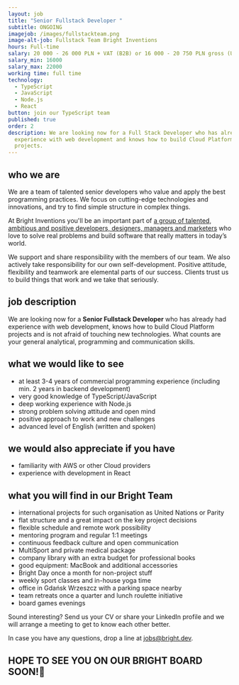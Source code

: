 ```yaml
---
layout: job
title: "Senior Fullstack Developer "
subtitle: ONGOING
imagejob: /images/fullstackteam.png
image-alt-job: Fullstack Team Bright Inventions
hours: Full-time
salary: 20 000 - 26 000 PLN + VAT (B2B) or 16 000 - 20 750 PLN gross (UoP)
salary_min: 16000
salary_max: 22000
working time: full time
technology:
  - TypeScript
  - JavaScript
  - Node.js
  - React
button: join our TypeScript team
published: true
order: 2
description: We are looking now for a Full Stack Developer who has already had
  experience with web development and knows how to build Cloud Platform
  projects.
---
```

## who we are

We are a team of talented senior developers who value and apply the best programming practices. We focus on cutting-edge technologies and innovations, and try to find simple structure in complex things. 

At Bright Inventions you'll be an important part of [a group of talented, ambitious and positive developers, designers, managers and marketers](https://brightinventions.pl/about-us/team/) who love to solve real problems and build software that really matters in today’s world.

We support and share responsibility with the members of our team. We also actively take responsibility for our own self-development. Positive attitude, flexibility and teamwork are elemental parts of our success. Clients trust us to build things that work and we take that seriously.

## job description

We are looking now for a  **Senior Fullstack Developer** who has already had experience with web development, knows how to build Cloud Platform projects and is not afraid of touching new technologies. What counts are your general analytical, programming and communication skills. 

## what we would like to see

* at least 3-4 years of commercial programming experience (including min. 2 years in backend development) 
* very good knowledge of TypeScript/JavaScript
* deep working experience with Node.js 
* strong problem solving attitude and open mind
* positive approach to work and new challenges  
* advanced level of English (written and spoken)

## we would also appreciate if you have

* familiarity with AWS or other Cloud providers
* experience with development in React 


## what you will find in our Bright Team

* international projects for such organisation as United Nations or Parity 
* flat structure and a great impact on the key project decisions 
* flexible schedule and remote work possibility 
* mentoring program and regular 1:1 meetings 
* continuous feedback culture and open communication
* MultiSport and private medical package 
* company library with an extra budget for professional books 
* good equipment: MacBook and additional accessories
* Bright Day once a month for non-project stuff
* weekly sport classes and in-house yoga time  
* office in Gdańsk Wrzeszcz with a parking space nearby 
* team retreats once a quarter and lunch roulette initiative 
* board games evenings 

Sound interesting? Send us your CV or share your LinkedIn profile and we will arrange a meeting to get to know each other better. 

In case you have any questions, drop a line at jobs@bright.dev. 

## HOPE TO SEE YOU ON OUR BRIGHT BOARD SOON!🧡

